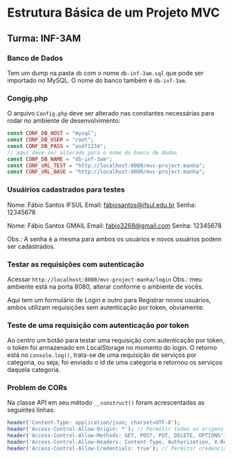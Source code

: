 # Estrutura Básica de um Projeto MVC
## Turma: INF-3AM

### Banco de Dados
Tem um dump na pasta `db` com o nome `db-inf-3am.sql` que pode ser importado no MySQL.
O nome do banco também é `db-inf-3am`.

### Congig.php
O arquivo `Config.php` deve ser alterado nas constantes necessárias para rodar no ambiente de desenvolvimento:

```php
const CONF_DB_HOST = "mysql";
const CONF_DB_USER = "root";
const CONF_DB_PASS = "asdf1234";
// aqui deve ser alterado para o nome do banco de dados
const CONF_DB_NAME = "db-inf-3am";
const CONF_URL_TEST = "http://localhost:8080/mvc-project-manha";
const CONF_URL_BASE = "http://localhost:8080/mvc-project-manha";
```
### Usuáirios cadastrados para testes

Nome: Fábio Santos IFSUL
Email: fabiosantos@ifsul.edu.br
Senha: 12345678

Nome: Fábio Santos GMAIL
Email: fabio3268@gmail.com
Senha: 12345678

Obs.: A senha é a mesma para ambos os usuários e novos usuários podem ser cadastrados.

### Testar as requisições com autenticação
Acessar `http://localhost:8080/mvc-project-manha/login`
Obs.: meu ambiente está na porta 8080, alterar conforme o ambiente de vocês.

Aqui tem um formulário de Login e outro para Registrar novos usuários, ambos utilizam requisições sem autenticação por token, obviamente.

### Teste de uma requisição com autenticação por token
Ao centro um botão para testar uma requisição com autenticação por token, o token foi armazenado em LocalStorage no momento do login. O retorno está no `consolo.log()`, trata-se de uma requisição de serviços por categoria, ou seja, foi enviado o id de uma categoria e retornou os serviços daquela categoria.

### Problem de CORs
Na classe API em seu método `__construct()` foram acrescentadas as seguintes linhas:

```php
header('Content-Type: application/json; charset=UTF-8');
header('Access-Control-Allow-Origin: *'); // Permitir todas as origens
header('Access-Control-Allow-Methods: GET, POST, PUT, DELETE, OPTIONS'); // Métodos permitidos
header('Access-Control-Allow-Headers: Content-Type, Authorization, X-Requested-With, token'); // Cabeçalhos permitidos
header('Access-Control-Allow-Credentials: true'); // Permitir credenciais
```